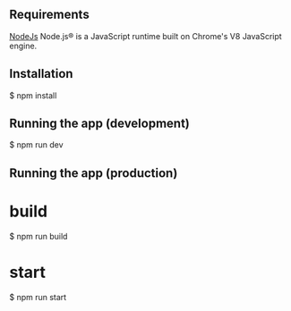 ## Requirements
[NodeJs](https://nodejs.org/en/download/) Node.js® is a JavaScript runtime built on Chrome's V8 JavaScript engine.

## Installation
$ npm install

## Running the app (development)
$ npm run dev

## Running the app (production)

# build
$ npm run build

# start
$ npm run start